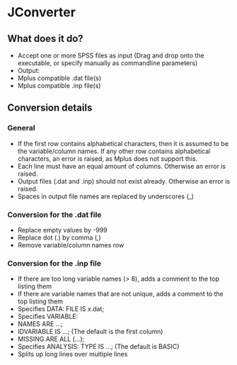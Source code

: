 # JConverter

## What does it do?

- Accept one or more SPSS files as input (Drag and drop onto the executable, or specify manually as commandline parameters)
- Output:
 - Mplus compatible .dat file(s)
 - Mplus compatible .inp file(s)


## Conversion details

### General

- If the first row contains alphabetical characters, then it is assumed to be the variable/column names.
  If any other row contains alphabetical characters, an error is raised, as Mplus does not support this.
- Each line must have an equal amount of columns. Otherwise an error is raised.
- Output files (.dat and .inp) should not exist already. Otherwise an error is raised.
- Spaces in output file names are replaced by underscores (_)

### Conversion for the .dat file

- Replace empty values by -999
- Replace dot (.) by comma (,)
- Remove variable/column names row

### Conversion for the .inp file

- If there are too long variable names (> 8), adds a comment to the top listing them
- If there are variable names that are not unique, adds a comment to the top listing them
- Specifies DATA: FILE IS x.dat;
- Specifies VARIABLE:
 - NAMES ARE ...;
 - IDVARIABLE IS ...;  (The default is the first column)
 - MISSING ARE ALL (...);
- Specifies ANALYSIS: TYPE IS ...;  (The default is BASIC)
- Splits up long lines over multiple lines
